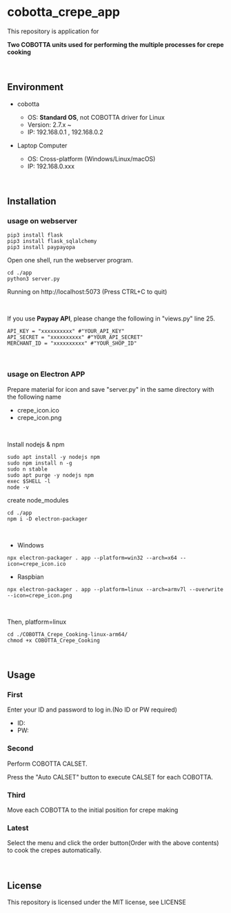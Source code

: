 # cobotta_crepe_app
This repository is application for

**Two COBOTTA units used for performing the multiple processes for crepe cooking**

<br>

## Environment
*  cobotta
    * OS: **Standard OS**, not COBOTTA driver for Linux
    * Version: 2.7.x ~
    * IP: 192.168.0.1 , 192.168.0.2

* Laptop Computer
    * OS: Cross-platform (Windows/Linux/macOS)
    * IP: 192.168.0.xxx

<br>

## Installation

### usage on webserver
```
pip3 install flask
pip3 install flask_sqlalchemy
pip3 install paypayopa
```

Open one shell, run the webserver program.

```
cd ./app
python3 server.py
```

Running on http://localhost:5073 (Press CTRL+C to quit)

<br>

If you use **Paypay API**, please change the following in "views.py" line 25.

```
API_KEY = "xxxxxxxxxx" #"YOUR_API_KEY"
API_SECRET = "xxxxxxxxxx" #"YOUR_API_SECRET"
MERCHANT_ID = "xxxxxxxxxx" #"YOUR_SHOP_ID"
```

<br>

### usage on Electron APP
Prepare material for icon and save "server.py" in the same directory with the following name

- crepe_icon.ico
- crepe_icon.png

<br>

Install nodejs & npm
```
sudo apt install -y nodejs npm
sudo npm install n -g
sudo n stable
sudo apt purge -y nodejs npm
exec $SHELL -l
node -v
```

create node_modules
```
cd ./app
npm i -D electron-packager
```

<br>

- Windows

```
npx electron-packager . app --platform=win32 --arch=x64 --icon=crepe_icon.ico
```

- Raspbian

```
npx electron-packager . app --platform=linux --arch=armv7l --overwrite --icon=crepe_icon.png
```

<br>

Then, platform=linux
```
cd ./COBOTTA_Crepe_Cooking-linux-arm64/
chmod +x COBOTTA_Crepe_Cooking
```

<br>

## Usage
### First
Enter your ID and password to log in.(No ID or PW required)

- ID: 
- PW: 

### Second
Perform COBOTTA CALSET.

Press the "Auto CALSET" button to execute CALSET for each COBOTTA.

### Third
Move each COBOTTA to the initial position for crepe making

### Latest
Select the menu and click the order button(Order with the above contents) to cook the crepes automatically.


<br>

## License
This repository is licensed under the MIT license, see LICENSE
